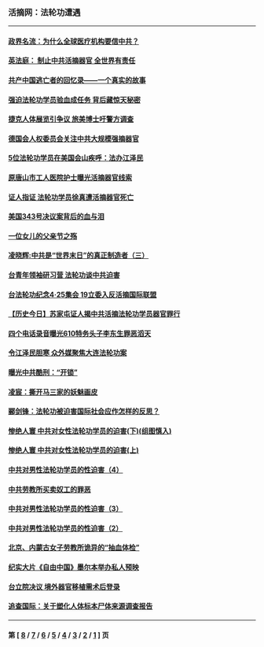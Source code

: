 ### 活摘网：法轮功遭遇
---
#### [政界名流：为什么全球医疗机构要信中共？](../../pages/nf5881/n11945479.md) 
#### [英法庭： 制止中共活摘器官 全世界有责任](../../pages/nf5881/n11330691.md) 
#### [共产中国逃亡者的回忆录——一个真实的故事](../../pages/nf5881/n10918649.md) 
#### [强迫法轮功学员验血成任务 背后藏惊天秘密](../../pages/nf5881/n4252384.md) 
#### [捷克人体展览引争议 旅美博士吁警方调查](../../pages/nf5881/n9429187.md) 
#### [德国会人权委员会关注中共大规模强摘器官](../../pages/nf5881/n8418950.md) 
#### [5位法轮功学员在美国会山疾呼：法办江泽民](../../pages/nf5881/n8101519.md) 
#### [原唐山市工人医院护士曝光活摘器官线索](../../pages/nf5881/n8076384.md) 
#### [证人指证 法轮功学员徐真遭活摘器官死亡](../../pages/nf5881/n8042467.md) 
#### [美国343号决议案背后的血与泪](../../pages/nf5881/n8020684.md) 
#### [一位女儿的父亲节之殇](../../pages/nf5881/n8014122.md) 
#### [凌晓辉:中共是“世界末日”的真正制造者（三）](../../pages/nf5881/n4210333.md) 
#### [台青年领袖研习营 法轮功谈中共迫害](../../pages/nf5881/n4141857.md) 
#### [台法轮功纪念4‧25集会 19立委入反活摘国际联盟](../../pages/nf5881/n4141821.md) 
#### [【历史今日】苏家屯证人揭中共活摘法轮功学员器官罪行](../../pages/nf5881/n4135912.md) 
#### [四个电话录音曝光610特务头子李东生罪恶滔天](../../pages/nf5881/n4040060.md) 
#### [令江泽民胆寒 众外媒聚焦大连法轮功案](../../pages/nf5881/n3932671.md) 
#### [曝光中共酷刑：“开锁”](../../pages/nf5881/n3889373.md) 
#### [凌宸：撕开马三家的妖魅画皮](../../pages/nf5881/n3849369.md) 
#### [郦剑锋：法轮功被迫害国际社会应作怎样的反思？](../../pages/nf5881/n3824560.md) 
#### [惨绝人寰 中共对女性法轮功学员的迫害(下)(组图慎入)](../../pages/nf5881/n3816285.md) 
#### [惨绝人寰 中共对女性法轮功学员的迫害(上)](../../pages/nf5881/n3815374.md) 
#### [中共对男性法轮功学员的性迫害（4）](../../pages/nf5881/n3769144.md) 
#### [中共劳教所买卖奴工的罪恶](../../pages/nf5881/n3769378.md) 
#### [中共对男性法轮功学员的性迫害（3）](../../pages/nf5881/n3768231.md) 
#### [中共对男性法轮功学员的性迫害（2）](../../pages/nf5881/n3767211.md) 
#### [北京、内蒙古女子劳教所诡异的“抽血体检”](../../pages/nf5881/n3753158.md) 
#### [纪实大片《自由中国》墨尔本举办私人预映](../../pages/nf5881/n3743337.md) 
#### [台立院决议 境外器官移植需术后登录](../../pages/nf5881/n3741520.md) 
#### [追查国际：关于塑化人体标本尸体来源调查报告](../../pages/nf5881/n3740673.md) 

---
#### 第 [ [8](./8.md) / [7](./7.md) / [6](./6.md) / [5](./5.md) / [4](./4.md) / [3](./3.md) / [2](./2.md) / [1](./1.md) ] 页
